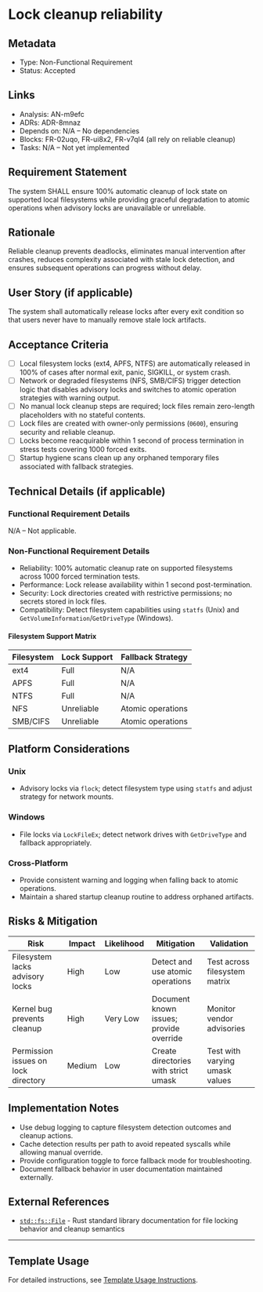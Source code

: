 # Lock cleanup reliability

## Metadata

- Type: Non-Functional Requirement
- Status: Accepted
  <!-- Proposed: Under discussion | Accepted: Approved for implementation | Implemented: Code complete | Verified: Tests passing | Deprecated: No longer applicable -->

## Links

- Analysis: AN-m9efc
- ADRs: ADR-8mnaz
- Depends on: N/A – No dependencies
- Blocks: FR-02uqo, FR-ui8x2, FR-v7ql4 (all rely on reliable cleanup)
- Tasks: N/A – Not yet implemented

## Requirement Statement

The system SHALL ensure 100% automatic cleanup of lock state on supported local filesystems while providing graceful degradation to atomic operations when advisory locks are unavailable or unreliable.

## Rationale

Reliable cleanup prevents deadlocks, eliminates manual intervention after crashes, reduces complexity associated with stale lock detection, and ensures subsequent operations can progress without delay.

## User Story (if applicable)

The system shall automatically release locks after every exit condition so that users never have to manually remove stale lock artifacts.

## Acceptance Criteria

- [ ] Local filesystem locks (ext4, APFS, NTFS) are automatically released in 100% of cases after normal exit, panic, SIGKILL, or system crash.
- [ ] Network or degraded filesystems (NFS, SMB/CIFS) trigger detection logic that disables advisory locks and switches to atomic operation strategies with warning output.
- [ ] No manual lock cleanup steps are required; lock files remain zero-length placeholders with no stateful contents.
- [ ] Lock files are created with owner-only permissions (`0600`), ensuring security and reliable cleanup.
- [ ] Locks become reacquirable within 1 second of process termination in stress tests covering 1000 forced exits.
- [ ] Startup hygiene scans clean up any orphaned temporary files associated with fallback strategies.

## Technical Details (if applicable)

### Functional Requirement Details

N/A – Not applicable.

### Non-Functional Requirement Details

- Reliability: 100% automatic cleanup rate on supported filesystems across 1000 forced termination tests.
- Performance: Lock release availability within 1 second post-termination.
- Security: Lock directories created with restrictive permissions; no secrets stored in lock files.
- Compatibility: Detect filesystem capabilities using `statfs` (Unix) and `GetVolumeInformation`/`GetDriveType` (Windows).

#### Filesystem Support Matrix

| Filesystem | Lock Support | Fallback Strategy |
| ---------- | ------------ | ----------------- |
| ext4       | Full         | N/A               |
| APFS       | Full         | N/A               |
| NTFS       | Full         | N/A               |
| NFS        | Unreliable   | Atomic operations |
| SMB/CIFS   | Unreliable   | Atomic operations |

## Platform Considerations

### Unix

- Advisory locks via `flock`; detect filesystem type using `statfs` and adjust strategy for network mounts.

### Windows

- File locks via `LockFileEx`; detect network drives with `GetDriveType` and fallback appropriately.

### Cross-Platform

- Provide consistent warning and logging when falling back to atomic operations.
- Maintain a shared startup cleanup routine to address orphaned artifacts.

## Risks & Mitigation

| Risk                                | Impact | Likelihood | Mitigation                              | Validation                     |
| ----------------------------------- | ------ | ---------- | --------------------------------------- | ------------------------------ |
| Filesystem lacks advisory locks     | High   | Low        | Detect and use atomic operations        | Test across filesystem matrix  |
| Kernel bug prevents cleanup         | High   | Very Low   | Document known issues; provide override | Monitor vendor advisories      |
| Permission issues on lock directory | Medium | Low        | Create directories with strict umask    | Test with varying umask values |

## Implementation Notes

- Use debug logging to capture filesystem detection outcomes and cleanup actions.
- Cache detection results per path to avoid repeated syscalls while allowing manual override.
- Provide configuration toggle to force fallback mode for troubleshooting.
- Document fallback behavior in user documentation maintained externally.

## External References

- [`std::fs::File`](https://doc.rust-lang.org/std/fs/struct.File.html) - Rust standard library documentation for file locking behavior and cleanup semantics

---

## Template Usage

For detailed instructions, see [Template Usage Instructions](../templates/README.md#individual-requirement-template-requirementsmd).
